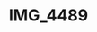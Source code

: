 ---
pid: '167'
layout: photos
title: IMG_4489
filename: IMG_4524.jpg
caption: 
previous_pid: '166'
next_pid: '168'
permalink: "/photos/167.html"
---